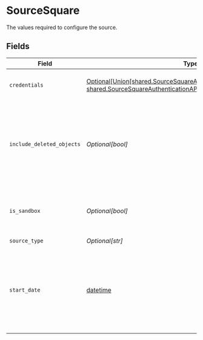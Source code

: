 # SourceSquare

The values required to configure the source.


## Fields

| Field                                                                                                                                                                   | Type                                                                                                                                                                    | Required                                                                                                                                                                | Description                                                                                                                                                             |
| ----------------------------------------------------------------------------------------------------------------------------------------------------------------------- | ----------------------------------------------------------------------------------------------------------------------------------------------------------------------- | ----------------------------------------------------------------------------------------------------------------------------------------------------------------------- | ----------------------------------------------------------------------------------------------------------------------------------------------------------------------- |
| `credentials`                                                                                                                                                           | [Optional[Union[shared.SourceSquareAuthenticationOauthAuthentication, shared.SourceSquareAuthenticationAPIKey]]](undefined/models/shared/sourcesquareauthentication.md) | :heavy_minus_sign:                                                                                                                                                      | Choose how to authenticate to Square.                                                                                                                                   |
| `include_deleted_objects`                                                                                                                                               | *Optional[bool]*                                                                                                                                                        | :heavy_minus_sign:                                                                                                                                                      | In some streams there is an option to include deleted objects (Items, Categories, Discounts, Taxes)                                                                     |
| `is_sandbox`                                                                                                                                                            | *Optional[bool]*                                                                                                                                                        | :heavy_minus_sign:                                                                                                                                                      | Determines whether to use the sandbox or production environment.                                                                                                        |
| `source_type`                                                                                                                                                           | *Optional[str]*                                                                                                                                                         | :heavy_check_mark:                                                                                                                                                      | N/A                                                                                                                                                                     |
| `start_date`                                                                                                                                                            | [datetime](https://docs.python.org/3/library/datetime.html#datetime-objects)                                                                                            | :heavy_minus_sign:                                                                                                                                                      | UTC date in the format YYYY-MM-DD. Any data before this date will not be replicated. If not set, all data will be replicated.                                           |